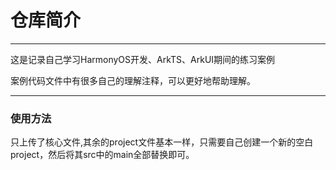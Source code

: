 # 仓库简介

------

这是记录自己学习HarmonyOS开发、ArkTS、ArkUI期间的练习案例

案例代码文件中有很多自己的理解注释，可以更好地帮助理解。

------

### 使用方法

​	只上传了核心文件,其余的project文件基本一样，只需要自己创建一个新的空白project，然后将其src中的main全部替换即可。